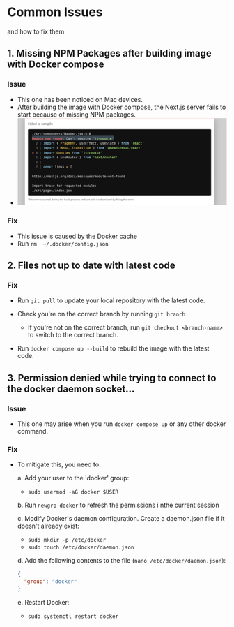 # Common Issues

and how to fix them.

## 1. Missing NPM Packages after building image with Docker compose

### Issue

- This one has been noticed on Mac devices.
- After building the image with Docker compose, the Next.js server fails to start because of missing NPM packages.
- ![missing modules](../static/image.png)

### Fix

- This issue is caused by the Docker cache
- Run `rm  ~/.docker/config.json`

## 2. Files not up to date with latest code

### Fix

- Run `git pull` to update your local repository with the latest code.

- Check you're on the correct branch by running `git branch`
  - If you're not on the correct branch, run `git checkout <branch-name>` to switch to the correct branch.

- Run `docker compose up --build` to rebuild the image with the latest code.

## 3. Permission denied while trying to connect to the docker daemon socket...

### Issue

- This one may arise when you run `docker compose up` or any other docker command.

### Fix

- To mitigate this, you need to:
  
  a. Add your user to the 'docker' group:
  - `sudo usermod -aG docker $USER`

  b. Run `newgrp docker` to refresh the permissions i nthe current session
  
  c. Modify Docker's daemon configuration. Create a daemon.json file if it doesn't already exist:
  - `sudo mkdir -p /etc/docker`
  - `sudo touch /etc/docker/daemon.json`
  
  d. Add the following contents to the file (`nano /etc/docker/daemon.json`):
  
  ```json
  {
    "group": "docker"
  }
  ```

  e. Restart Docker:
  - `sudo systemctl restart docker`
